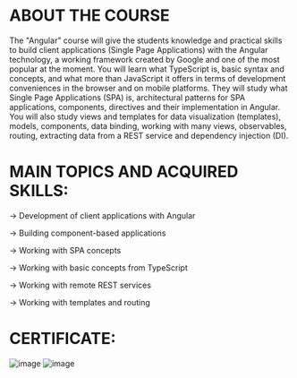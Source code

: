 # ABOUT THE COURSE
The "Angular" course will give the students knowledge and practical skills to build client applications (Single Page Applications) with the Angular technology, a working framework created by Google and one of the most popular at the moment. You will learn what TypeScript is, basic syntax and concepts, and what more than JavaScript it offers in terms of development conveniences in the browser and on mobile platforms. They will study what Single Page Applications (SPA) is, architectural patterns for SPA applications, components, directives and their implementation in Angular. You will also study views and templates for data visualization (templates), models, components, data binding, working with many views, observables, routing, extracting data from a REST service and dependency injection (DI).


 # MAIN TOPICS AND ACQUIRED SKILLS:
 -> Development of client applications with Angular
 
 -> Building component-based applications
 
 -> Working with SPA concepts
 
 -> Working with basic concepts from TypeScript
 
 -> Working with remote REST services
 
 -> Working with templates and routing

 # CERTIFICATE:
 ![image](https://github.com/IoanVelev/Angular-February-2024/assets/131281353/f696823a-9970-46f3-bc99-5d6ebc6e6987)
 ![image](https://github.com/IoanVelev/Angular-February-2024/assets/131281353/c2229958-688c-4829-972b-adf4772d8986)


